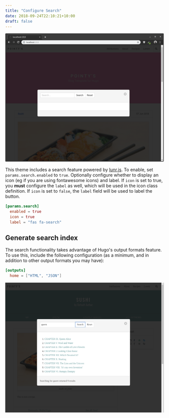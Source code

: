 ```yaml
---
title: "Configure Search"
date: 2018-09-24T22:10:21+10:00
draft: false
---
```


![Search](https://github.com/pointyfar/pointybubl/raw/master/images/screenshot-search.png)

This theme includes a search feature powered by [lunr.js](https://lunrjs.com/). To enable, set `params.search.enabled` to `true`. Optionally configure whether to display an icon (eg if you are using fontawesome icons) and label. If `icon` is set to true, you **must** configure the `label` as well, which will be used in the icon class definition. If `icon` is set to `false`, the `label` field will be used to label the button.


```toml
[params.search]
  enabled = true
  icon = true
  label = "fas fa-search"
```

## Generate search index

The search functionality takes advantage of Hugo's output formats feature. To use this, include the following configuration (as a minimum, and in addition to other output formats you may have):

```toml
[outputs]
  home = ["HTML", "JSON"]
```

![Search Results](https://github.com/pointyfar/pointybubl/raw/master/images/screenshot-search-results.png)
